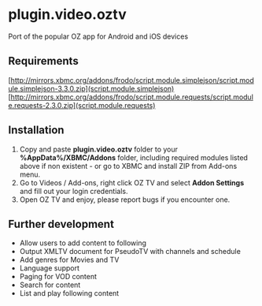 plugin.video.oztv
=================

Port of the popular OZ app for Android and iOS devices


Requirements
------------
[http://mirrors.xbmc.org/addons/frodo/script.module.simplejson/script.module.simplejson-3.3.0.zip](script.module.simplejson)
[http://mirrors.xbmc.org/addons/frodo/script.module.requests/script.module.requests-2.3.0.zip](script.module.requests)


Installation
------------

1. Copy and paste **plugin.video.oztv** folder to your **%AppData%/XBMC/Addons** folder, including required modules listed above if non existent - or go to XBMC and install ZIP from Add-ons menu.
2. Go to Videos / Add-ons, right click OZ TV and select **Addon Settings** and fill out your login credentials.
3. Open OZ TV and enjoy, please report bugs if you encounter one.


Further development
-------------------

* Allow users to add content to following
* Output XMLTV document for PseudoTV with channels and schedule
* Add genres for Movies and TV
* Language support
* Paging for VOD content
* Search for content
* List and play following content
